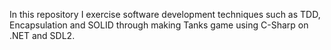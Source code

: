 In this repository I exercise software development techniques such as TDD, Encapsulation and SOLID through making Tanks game using C-Sharp on .NET and SDL2.
